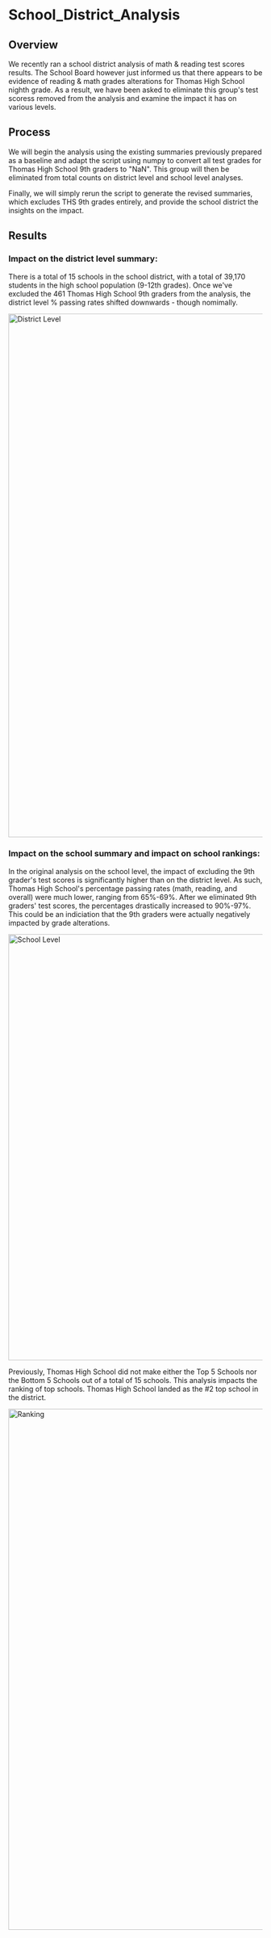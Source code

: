 # School_District_Analysis

## Overview

We recently ran a school district analysis of math & reading test scores results. The School Board however just informed us that there appears to be evidence of reading & math grades alterations for Thomas High School nighth grade.  As a result, we have been asked to eliminate this group's test scoress removed from the analysis and examine the impact it has on various levels.

## Process

We will begin the analysis using the existing summaries previously prepared as a baseline and adapt the script using numpy to convert all test grades for Thomas High School 9th graders to "NaN".  This group will then be eliminated from total counts on district level and school level analyses.

Finally, we will simply rerun the script to generate the revised summaries, which excludes THS 9th grades entirely, and provide the school district the insights on the impact.

## Results

### Impact on the district level summary:

There is a total of 15 schools in the school district, with a total of 39,170 students in the high school population (9-12th grades).  Once we've excluded the 461 Thomas High School 9th graders from the analysis, the district level % passing rates shifted downwards - though nomimally.

<img width="1037" alt="District Level" src="https://user-images.githubusercontent.com/100495799/160874692-5f6cc88e-ef3a-4b43-a059-73da3c38f17d.png">


### Impact on the school summary and impact on school rankings:

In the original analysis on the school level, the impact of excluding the 9th grader's test scores is significantly higher than on the district level.   As such, Thomas High School's percentage passing rates (math, reading, and overall) were much lower, ranging from 65%-69%.  After we eliminated 9th graders' test scores, the percentages drastically increased to 90%-97%.  This could be an indiciation that the 9th graders were actually negatively impacted by grade alterations.

<img width="844" alt="School Level" src="https://user-images.githubusercontent.com/100495799/160875339-f25424b6-b30d-432c-8806-eee3f25d92f8.png">

Previously, Thomas High School did not make either the Top 5 Schools nor the Bottom 5 Schools out of a total of 15 schools.  This analysis impacts the ranking of top schools.  Thomas High School landed as the #2 top school in the district.

<img width="1032" alt="Ranking" src="https://user-images.githubusercontent.com/100495799/160878816-8a48e7f9-f9d0-481e-ac59-5750d94a7b0c.png">

